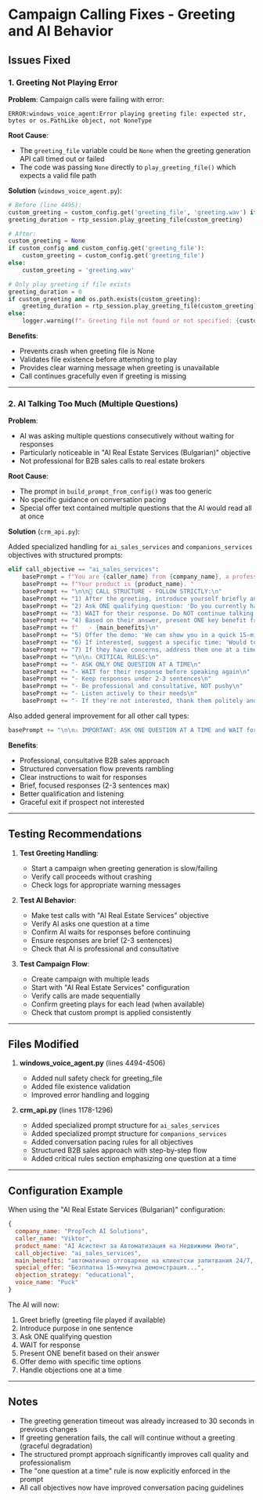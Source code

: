 # Campaign Calling Fixes - Greeting and AI Behavior

## Issues Fixed

### 1. Greeting Not Playing Error

**Problem**: Campaign calls were failing with error:

```
ERROR:windows_voice_agent:Error playing greeting file: expected str, bytes or os.PathLike object, not NoneType
```

**Root Cause**:

- The `greeting_file` variable could be `None` when the greeting generation API call timed out or failed
- The code was passing `None` directly to `play_greeting_file()` which expects a valid file path

**Solution** (`windows_voice_agent.py`):

```python
# Before (line 4495):
custom_greeting = custom_config.get('greeting_file', 'greeting.wav') if custom_config else 'greeting.wav'
greeting_duration = rtp_session.play_greeting_file(custom_greeting)

# After:
custom_greeting = None
if custom_config and custom_config.get('greeting_file'):
    custom_greeting = custom_config.get('greeting_file')
else:
    custom_greeting = 'greeting.wav'

# Only play greeting if file exists
greeting_duration = 0
if custom_greeting and os.path.exists(custom_greeting):
    greeting_duration = rtp_session.play_greeting_file(custom_greeting)
else:
    logger.warning(f"⚠️ Greeting file not found or not specified: {custom_greeting}")
```

**Benefits**:

- Prevents crash when greeting file is None
- Validates file existence before attempting to play
- Provides clear warning message when greeting is unavailable
- Call continues gracefully even if greeting is missing

---

### 2. AI Talking Too Much (Multiple Questions)

**Problem**:

- AI was asking multiple questions consecutively without waiting for responses
- Particularly noticeable in "AI Real Estate Services (Bulgarian)" objective
- Not professional for B2B sales calls to real estate brokers

**Root Cause**:

- The prompt in `build_prompt_from_config()` was too generic
- No specific guidance on conversation pacing
- Special offer text contained multiple questions that the AI would read all at once

**Solution** (`crm_api.py`):

Added specialized handling for `ai_sales_services` and `companions_services` objectives with structured prompts:

```python
elif call_objective == "ai_sales_services":
    basePrompt = f"You are {caller_name} from {company_name}, a professional B2B sales consultant specializing in AI automation solutions for real estate agencies. "
    basePrompt += f"Your product is {product_name}. "
    basePrompt += "\n\n🎯 CALL STRUCTURE - FOLLOW STRICTLY:\n"
    basePrompt += "1) After the greeting, introduce yourself briefly and state your purpose in ONE sentence\n"
    basePrompt += "2) Ask ONE qualifying question: 'Do you currently handle property inquiries manually?'\n"
    basePrompt += "3) WAIT for their response. Do NOT continue talking.\n"
    basePrompt += "4) Based on their answer, present ONE key benefit from these options:\n"
    basePrompt += f"   - {main_benefits}\n"
    basePrompt += "5) Offer the demo: 'We can show you in a quick 15-minute demo how this works.'\n"
    basePrompt += "6) If interested, suggest a specific time: 'Would tomorrow afternoon or Friday morning work better for you?'\n"
    basePrompt += "7) If they have concerns, address them one at a time.\n"
    basePrompt += "\n\n⚠️ CRITICAL RULES:\n"
    basePrompt += "- ASK ONLY ONE QUESTION AT A TIME\n"
    basePrompt += "- WAIT for their response before speaking again\n"
    basePrompt += "- Keep responses under 2-3 sentences\n"
    basePrompt += "- Be professional and consultative, NOT pushy\n"
    basePrompt += "- Listen actively to their needs\n"
    basePrompt += "- If they're not interested, thank them politely and end the call\n"
```

Also added general improvement for all other call types:

```python
basePrompt += "\n\n⚠️ IMPORTANT: ASK ONE QUESTION AT A TIME and WAIT for responses. Keep your statements brief and conversational.\n\n"
```

**Benefits**:

- Professional, consultative B2B sales approach
- Structured conversation flow prevents rambling
- Clear instructions to wait for responses
- Brief, focused responses (2-3 sentences max)
- Better qualification and listening
- Graceful exit if prospect not interested

---

## Testing Recommendations

1. **Test Greeting Handling**:

   - Start a campaign when greeting generation is slow/failing
   - Verify call proceeds without crashing
   - Check logs for appropriate warning messages

2. **Test AI Behavior**:

   - Make test calls with "AI Real Estate Services" objective
   - Verify AI asks one question at a time
   - Confirm AI waits for responses before continuing
   - Ensure responses are brief (2-3 sentences)
   - Check that AI is professional and consultative

3. **Test Campaign Flow**:
   - Create campaign with multiple leads
   - Start with "AI Real Estate Services" configuration
   - Verify calls are made sequentially
   - Confirm greeting plays for each lead (when available)
   - Check that custom prompt is applied consistently

---

## Files Modified

1. **windows_voice_agent.py** (lines 4494-4506)

   - Added null safety check for greeting_file
   - Added file existence validation
   - Improved error handling and logging

2. **crm_api.py** (lines 1178-1296)
   - Added specialized prompt structure for `ai_sales_services`
   - Added specialized prompt structure for `companions_services`
   - Added conversation pacing rules for all objectives
   - Structured B2B sales approach with step-by-step flow
   - Added critical rules section emphasizing one question at a time

---

## Configuration Example

When using the "AI Real Estate Services (Bulgarian)" configuration:

```javascript
{
  company_name: "PropTech AI Solutions",
  caller_name: "Viktor",
  product_name: "AI Асистент за Автоматизация на Недвижими Имоти",
  call_objective: "ai_sales_services",
  main_benefits: "автоматично отговаряне на клиентски запитвания 24/7, интелигентно квалифициране на купувачи, автоматизирано насрочване на огледи, AI генериране на описания на имоти, виртуални асистенти за първоначален контакт, освобождаване на време за продажби",
  special_offer: "Безплатна 15-минутна демонстрация...",
  objection_strategy: "educational",
  voice_name: "Puck"
}
```

The AI will now:

1. Greet briefly (greeting file played if available)
2. Introduce purpose in one sentence
3. Ask ONE qualifying question
4. WAIT for response
5. Present ONE benefit based on their answer
6. Offer demo with specific time options
7. Handle objections one at a time

---

## Notes

- The greeting generation timeout was already increased to 30 seconds in previous changes
- If greeting generation fails, the call will continue without a greeting (graceful degradation)
- The structured prompt approach significantly improves call quality and professionalism
- The "one question at a time" rule is now explicitly enforced in the prompt
- All call objectives now have improved conversation pacing guidelines
